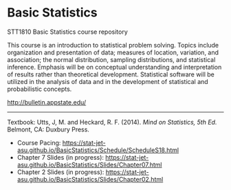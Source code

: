 # Basic Statistics

STT1810 Basic Statistics course repository

This course is an introduction to statistical problem solving. Topics include organization and presentation of data; measures of location, variation, and association; the normal distribution, sampling distributions, and statistical inference. Emphasis will be on conceptual understanding and interpretation of results rather than theoretical development. Statistical software will be utilized in the analysis of data and in the development of statistical and probabilistic concepts.

http://bulletin.appstate.edu/

<hr>

Textbook: Utts, J, M. and Heckard, R. F. (2014). _Mind on Statistics, 5th Ed._ Belmont, CA: Duxbury Press.

* Course Pacing: https://stat-jet-asu.github.io/BasicStatistics/Schedule/ScheduleS18.html
* Chapter 7 Slides (in progress): https://stat-jet-asu.github.io/BasicStatistics/Slides/Chapter07.html
* Chapter 2 Slides (in progress): https://stat-jet-asu.github.io/BasicStatistics/Slides/Chapter02.html
